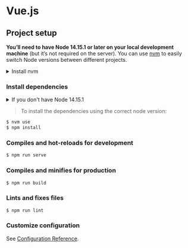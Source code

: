 # Vue.js

## Project setup

**You’ll need to have Node 14.15.1 or later on your local development machine** (but it’s not required on the server). You can use [nvm](https://github.com/nvm-sh/nvm) to easily switch Node versions between different projects.

<details><summary>Install nvm</summary>

You can easily install nvm executing

```sh
$ curl -o- https://raw.githubusercontent.com/nvm-sh/nvm/v0.37.2/install.sh | bash
```

or

```sh
$ wget -qO- https://raw.githubusercontent.com/nvm-sh/nvm/v0.37.2/install.sh | bash
```

For any extra information you can see the [installation docs](https://github.com/nvm-sh/nvm#installing-and-updating).

</details>

### Install dependencies

<details><summary>If you don't have Node 14.15.1</summary>

```sh
$ nvm install 14.15.1
```

</details>

> To install the dependencies using the correct node version:

```sh
$ nvm use
$ npm install
```

### Compiles and hot-reloads for development

```sh
$ npm run serve
```

### Compiles and minifies for production

```sh
$ npm run build
```

### Lints and fixes files

```sh
$ npm run lint
```

### Customize configuration

See [Configuration Reference](https://cli.vuejs.org/config/).
